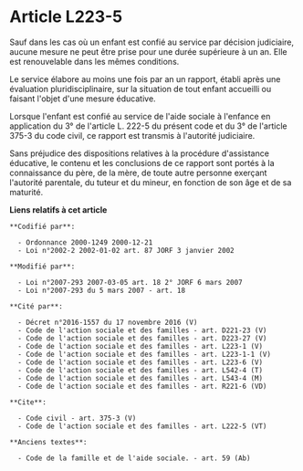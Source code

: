 # Article L223-5

Sauf dans les cas où un enfant est confié au service par décision judiciaire, aucune mesure ne peut être prise pour une durée
supérieure à un an. Elle est renouvelable dans les mêmes conditions. 

Le service élabore au moins une fois par an un rapport, établi après une évaluation pluridisciplinaire, sur la situation de
tout enfant accueilli ou faisant l'objet d'une mesure éducative. 

Lorsque l'enfant est confié au service de l'aide sociale à l'enfance en application du 3° de l'article L. 222-5 du présent
code et du 3° de l'article 375-3 du code civil, ce rapport est transmis à l'autorité judiciaire. 

Sans préjudice des dispositions relatives à la procédure d'assistance éducative, le contenu et les conclusions de ce rapport
sont portés à la connaissance du père, de la mère, de toute autre personne exerçant l'autorité parentale, du tuteur et du
mineur, en fonction de son âge et de sa maturité.

**Liens relatifs à cet article**

	**Codifié par**:

	  - Ordonnance 2000-1249 2000-12-21
	  - Loi n°2002-2 2002-01-02 art. 87 JORF 3 janvier 2002

	**Modifié par**:

	  - Loi n°2007-293 2007-03-05 art. 18 2° JORF 6 mars 2007
	  - Loi n°2007-293 du 5 mars 2007 - art. 18

	**Cité par**:

	  - Décret n°2016-1557 du 17 novembre 2016 (V)
	  - Code de l'action sociale et des familles - art. D221-23 (V)
	  - Code de l'action sociale et des familles - art. D223-27 (V)
	  - Code de l'action sociale et des familles - art. L223-1 (V)
	  - Code de l'action sociale et des familles - art. L223-1-1 (V)
	  - Code de l'action sociale et des familles - art. L223-6 (V)
	  - Code de l'action sociale et des familles - art. L542-4 (T)
	  - Code de l'action sociale et des familles - art. L543-4 (M)
	  - Code de l'action sociale et des familles - art. R221-6 (VD)

	**Cite**:

	  - Code civil - art. 375-3 (V)
	  - Code de l'action sociale et des familles - art. L222-5 (VT)

	**Anciens textes**:

	  - Code de la famille et de l'aide sociale. - art. 59 (Ab)
